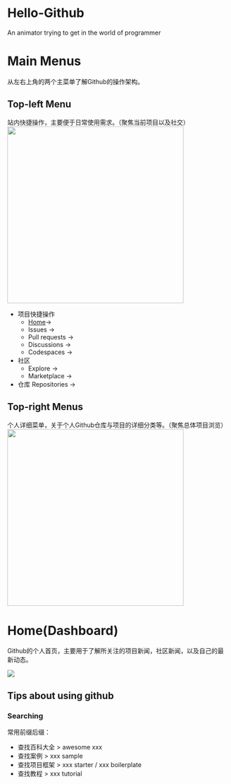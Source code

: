 # Hello-Github
An animator trying to get in the world of programmer

# Main Menus
从左右上角的两个主菜单了解Github的操作架构。
## Top-left Menu
站内快捷操作，主要便于日常使用需求。（聚焦当前项目以及社交）
<br>
<img src="https://github.com/boringmu/Hello-Github/assets/54476767/a71e44a6-fa20-4db1-8dca-ddb9ad786564" width="400"></img>
<br>
- 项目快捷操作
  - [Home](#Home(Dashboard))->
  - Issues ->
  - Pull requests ->
  - Discussions ->
  - Codespaces ->
- 社区
  - Explore ->
  - Marketplace ->
- 仓库 Repositories ->

## Top-right Menus
个人详细菜单，关于个人Github仓库与项目的详细分类等。（聚焦总体项目浏览）
<br>
<img src="https://github.com/boringmu/Hello-Github/assets/54476767/3e7c7ca6-2654-4fda-a440-b4b08e4cc7a1" width="400"></img>
<br>

# Home(Dashboard)
Github的个人首页，主要用于了解所关注的项目新闻，社区新闻，以及自己的最新动态。

<img src="https://github.com/boringmu/Hello-Github/assets/54476767/c99604e7-fefa-4c30-9c9f-3c2e2b0e744e"></img>

## Tips about using github
### Searching
常用前缀后缀：
- 查找百科大全 > awesome xxx
- 查找案例 > xxx sample
- 查找项目框架 > xxx starter / xxx boilerplate
- 查找教程 > xxx tutorial

